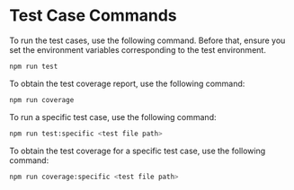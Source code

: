 # Test Case Commands

To run the test cases, use the following command. Before that, ensure you set the environment variables corresponding to the test environment.

```sh
npm run test
```

To obtain the test coverage report, use the following command:

```sh
npm run coverage
```

To run a specific test case, use the following command:

```sh
npm run test:specific <test file path>
```

To obtain the test coverage for a specific test case, use the following command:

```sh
npm run coverage:specific <test file path>
```
